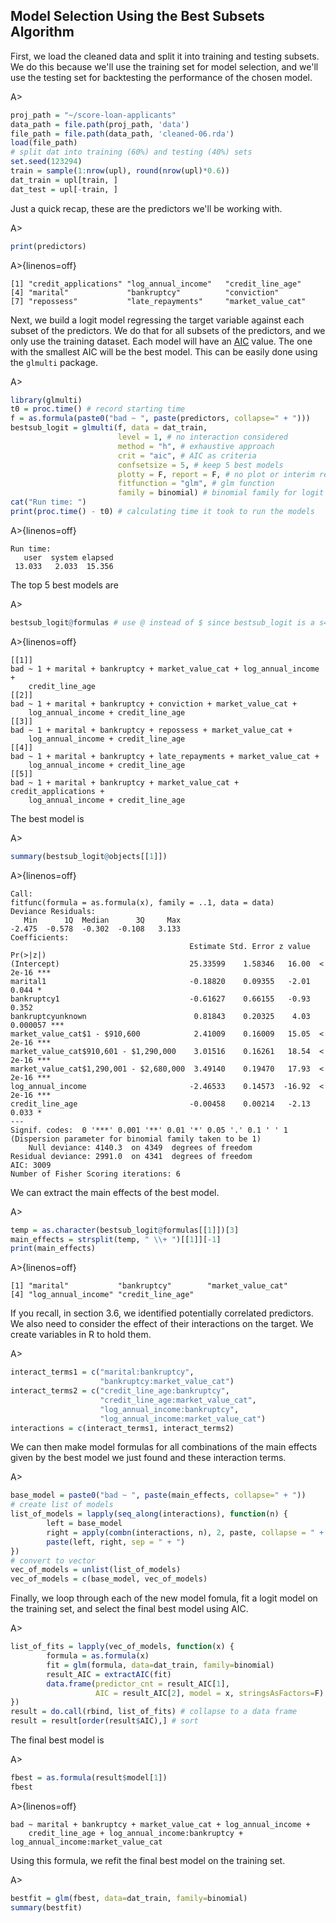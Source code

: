 ## Model Selection Using the Best Subsets Algorithm

First, we load the cleaned data and split it into training and testing subsets. We do this because we'll use the training set for model selection, and we'll use the testing set for backtesting the performance of the chosen model.

A>
```r
proj_path = "~/score-loan-applicants"
data_path = file.path(proj_path, 'data')
file_path = file.path(data_path, 'cleaned-06.rda')
load(file_path)
# split dat into training (60%) and testing (40%) sets
set.seed(123294)
train = sample(1:nrow(upl), round(nrow(upl)*0.6))
dat_train = upl[train, ]
dat_test = upl[-train, ]
```

Just a quick recap, these are the predictors we'll be working with.

A>
```r
print(predictors)
```

A>{linenos=off}
```
[1] "credit_applications" "log_annual_income"   "credit_line_age"     
[4] "marital"             "bankruptcy"          "conviction"          
[7] "repossess"           "late_repayments"     "market_value_cat"   
```

Next, we build a logit model regressing the target variable against each subset of the predictors. We do that for all subsets of the predictors, and we only use the training dataset. Each model will have an [AIC](http://en.wikipedia.org/wiki/Akaike_information_criterion) value. The one with the smallest AIC will be the best model. This can be easily done using the `glmulti` package.

A>
```r
library(glmulti)
t0 = proc.time() # record starting time
f = as.formula(paste0("bad ~ ", paste(predictors, collapse=" + ")))
bestsub_logit = glmulti(f, data = dat_train, 
                        level = 1, # no interaction considered
                        method = "h", # exhaustive approach
                        crit = "aic", # AIC as criteria
                        confsetsize = 5, # keep 5 best models
                        plotty = F, report = F, # no plot or interim reports
                        fitfunction = "glm", # glm function
                        family = binomial) # binomial family for logit model
cat("Run time: ")
print(proc.time() - t0) # calculating time it took to run the models
```

A>{linenos=off}
```
Run time: 
   user  system elapsed 
 13.033   2.033  15.356 
```

The top 5 best models are

A>
```r
bestsub_logit@formulas # use @ instead of $ since bestsub_logit is a s4 object
```

A>{linenos=off}
```
[[1]]
bad ~ 1 + marital + bankruptcy + market_value_cat + log_annual_income + 
    credit_line_age
[[2]]
bad ~ 1 + marital + bankruptcy + conviction + market_value_cat + 
    log_annual_income + credit_line_age
[[3]]
bad ~ 1 + marital + bankruptcy + repossess + market_value_cat + 
    log_annual_income + credit_line_age
[[4]]
bad ~ 1 + marital + bankruptcy + late_repayments + market_value_cat + 
    log_annual_income + credit_line_age
[[5]]
bad ~ 1 + marital + bankruptcy + market_value_cat + credit_applications + 
    log_annual_income + credit_line_age
```

The best model is

A>
```r
summary(bestsub_logit@objects[[1]])
```

A>{linenos=off}
```
Call:
fitfunc(formula = as.formula(x), family = ..1, data = data)
Deviance Residuals: 
   Min      1Q  Median      3Q     Max  
-2.475  -0.578  -0.302  -0.108   3.133  
Coefficients:
                                        Estimate Std. Error z value Pr(>|z|)    
(Intercept)                             25.33599    1.58346   16.00  < 2e-16 ***
marital1                                -0.18820    0.09355   -2.01    0.044 *  
bankruptcy1                             -0.61627    0.66155   -0.93    0.352    
bankruptcyunknown                        0.81843    0.20325    4.03 0.000057 ***
market_value_cat$1 - $910,600            2.41009    0.16009   15.05  < 2e-16 ***
market_value_cat$910,601 - $1,290,000    3.01516    0.16261   18.54  < 2e-16 ***
market_value_cat$1,290,001 - $2,680,000  3.49140    0.19470   17.93  < 2e-16 ***
log_annual_income                       -2.46533    0.14573  -16.92  < 2e-16 ***
credit_line_age                         -0.00458    0.00214   -2.13    0.033 *  
---
Signif. codes:  0 '***' 0.001 '**' 0.01 '*' 0.05 '.' 0.1 ' ' 1
(Dispersion parameter for binomial family taken to be 1)
    Null deviance: 4140.3  on 4349  degrees of freedom
Residual deviance: 2991.0  on 4341  degrees of freedom
AIC: 3009
Number of Fisher Scoring iterations: 6
```

We can extract the main effects of the best model.

A>
```r
temp = as.character(bestsub_logit@formulas[[1]])[3]
main_effects = strsplit(temp, " \\+ ")[[1]][-1]
print(main_effects)
```

A>{linenos=off}
```
[1] "marital"           "bankruptcy"        "market_value_cat"  
[4] "log_annual_income" "credit_line_age"  
```

If you recall, in section 3.6, we identified potentially correlated predictors. We also need to consider the effect of their interactions on the target. We create variables in R to hold them.

A>
```r
interact_terms1 = c("marital:bankruptcy", 
                    "bankruptcy:market_value_cat")
interact_terms2 = c("credit_line_age:bankruptcy",
                    "credit_line_age:market_value_cat",
                    "log_annual_income:bankruptcy",
                    "log_annual_income:market_value_cat")
interactions = c(interact_terms1, interact_terms2)
```

We can then make model formulas for all combinations of the main effects given by the best model we just found and these interaction terms.

A>
```r
base_model = paste0("bad ~ ", paste(main_effects, collapse=" + "))
# create list of models
list_of_models = lapply(seq_along(interactions), function(n) {
        left = base_model
        right = apply(combn(interactions, n), 2, paste, collapse = " + ")
        paste(left, right, sep = " + ")
})
# convert to vector
vec_of_models = unlist(list_of_models)
vec_of_models = c(base_model, vec_of_models)
```

Finally, we loop through each of the new model fomula, fit a logit model on the training set, and select the final best model using AIC. 

A>
```r
list_of_fits = lapply(vec_of_models, function(x) {
        formula = as.formula(x)
        fit = glm(formula, data=dat_train, family=binomial)
        result_AIC = extractAIC(fit)
        data.frame(predictor_cnt = result_AIC[1],
                   AIC = result_AIC[2], model = x, stringsAsFactors=F)
})
result = do.call(rbind, list_of_fits) # collapse to a data frame
result = result[order(result$AIC),] # sort
```

The final best model is

A>
```r
fbest = as.formula(result$model[1])
fbest
```

A>{linenos=off}
```
bad ~ marital + bankruptcy + market_value_cat + log_annual_income + 
    credit_line_age + log_annual_income:bankruptcy + log_annual_income:market_value_cat
```

Using this formula, we refit the final best model on the training set.

A>
```r
bestfit = glm(fbest, data=dat_train, family=binomial)
summary(bestfit)
```

